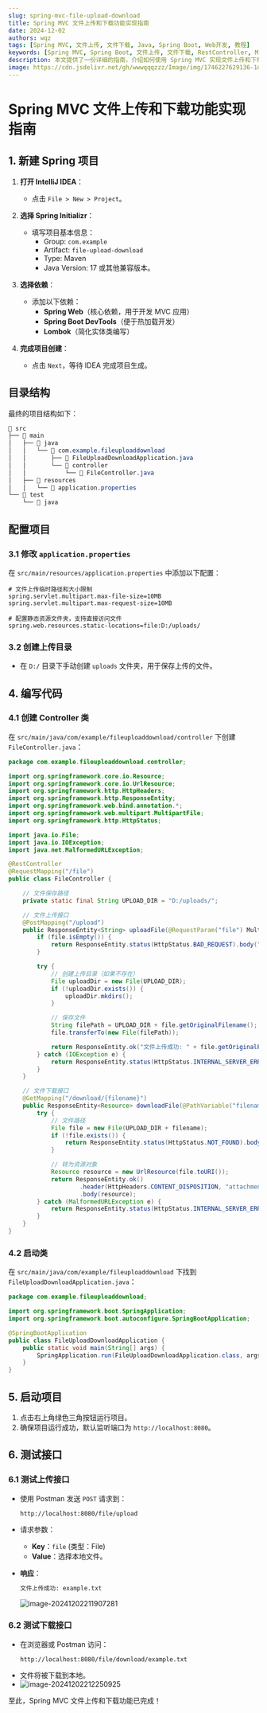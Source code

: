 ```yaml
---
slug: spring-mvc-file-upload-download
title: Spring MVC 文件上传和下载功能实现指南
date: 2024-12-02
authors: wqz
tags: [Spring MVC, 文件上传, 文件下载, Java, Spring Boot, Web开发, 教程]
keywords: [Spring MVC, Spring Boot, 文件上传, 文件下载, RestController, MultipartFile, 教程, 示例代码]
description: 本文提供了一份详细的指南，介绍如何使用 Spring MVC 实现文件上传和下载功能，包括项目搭建、代码实现和测试步骤。
image: https://cdn.jsdelivr.net/gh/wwwqqqzzz/Image/img/1746227629136-1dd2d34b65e5fc951b1b07427f8c1f4a.png
---
```


<!-- truncate -->

# Spring MVC 文件上传和下载功能实现指南

## 1. 新建 Spring 项目
1. **打开 IntelliJ IDEA**：
   - 点击 `File > New > Project`。

2. **选择 Spring Initializr**：
   - 填写项目基本信息：
     - Group: `com.example`
     - Artifact: `file-upload-download`
     - Type: Maven
     - Java Version: 17 或其他兼容版本。

3. **选择依赖**：
   - 添加以下依赖：
     - **Spring Web**（核心依赖，用于开发 MVC 应用）
     - **Spring Boot DevTools**（便于热加载开发）
     - **Lombok**（简化实体类编写）

4. **完成项目创建**：
   - 点击 `Next`，等待 IDEA 完成项目生成。

## 目录结构

最终的项目结构如下：

```css
📂 src
├── 📂 main
│   ├── 📂 java
│   │   └── 📂 com.example.fileuploaddownload
│   │       ├── 📄 FileUploadDownloadApplication.java
│   │       └── 📂 controller
│   │           └── 📄 FileController.java
│   ├── 📂 resources
│   │   └── 📄 application.properties
└── 📂 test
    └── 📂 java
```

##  配置项目

### 3.1 修改 `application.properties`
在 `src/main/resources/application.properties` 中添加以下配置：

```properties
# 文件上传临时路径和大小限制
spring.servlet.multipart.max-file-size=10MB
spring.servlet.multipart.max-request-size=10MB

# 配置静态资源文件夹，支持直接访问文件
spring.web.resources.static-locations=file:D:/uploads/
```

### 3.2 创建上传目录
- 在 `D:/` 目录下手动创建 `uploads` 文件夹，用于保存上传的文件。

## 4. 编写代码
### 4.1 创建 Controller 类
在 `src/main/java/com/example/fileuploaddownload/controller` 下创建 `FileController.java`：

```java
package com.example.fileuploaddownload.controller;

import org.springframework.core.io.Resource;
import org.springframework.core.io.UrlResource;
import org.springframework.http.HttpHeaders;
import org.springframework.http.ResponseEntity;
import org.springframework.web.bind.annotation.*;
import org.springframework.web.multipart.MultipartFile;
import org.springframework.http.HttpStatus;

import java.io.File;
import java.io.IOException;
import java.net.MalformedURLException;

@RestController
@RequestMapping("/file")
public class FileController {

    // 文件保存路径
    private static final String UPLOAD_DIR = "D:/uploads/";

    // 文件上传接口
    @PostMapping("/upload")
    public ResponseEntity<String> uploadFile(@RequestParam("file") MultipartFile file) {
        if (file.isEmpty()) {
            return ResponseEntity.status(HttpStatus.BAD_REQUEST).body("文件不能为空");
        }

        try {
            // 创建上传目录（如果不存在）
            File uploadDir = new File(UPLOAD_DIR);
            if (!uploadDir.exists()) {
                uploadDir.mkdirs();
            }

            // 保存文件
            String filePath = UPLOAD_DIR + file.getOriginalFilename();
            file.transferTo(new File(filePath));

            return ResponseEntity.ok("文件上传成功: " + file.getOriginalFilename());
        } catch (IOException e) {
            return ResponseEntity.status(HttpStatus.INTERNAL_SERVER_ERROR).body("文件上传失败");
        }
    }

    // 文件下载接口
    @GetMapping("/download/{filename}")
    public ResponseEntity<Resource> downloadFile(@PathVariable("filename") String filename) {
        try {
            // 文件路径
            File file = new File(UPLOAD_DIR + filename);
            if (!file.exists()) {
                return ResponseEntity.status(HttpStatus.NOT_FOUND).body(null);
            }

            // 转为资源对象
            Resource resource = new UrlResource(file.toURI());
            return ResponseEntity.ok()
                    .header(HttpHeaders.CONTENT_DISPOSITION, "attachment; filename=\"" + resource.getFilename() + "\"")
                    .body(resource);
        } catch (MalformedURLException e) {
            return ResponseEntity.status(HttpStatus.INTERNAL_SERVER_ERROR).body(null);
        }
    }
}
```

### 4.2 启动类
在 `src/main/java/com/example/fileuploaddownload` 下找到 `FileUploadDownloadApplication.java`：

```java
package com.example.fileuploaddownload;

import org.springframework.boot.SpringApplication;
import org.springframework.boot.autoconfigure.SpringBootApplication;

@SpringBootApplication
public class FileUploadDownloadApplication {
    public static void main(String[] args) {
        SpringApplication.run(FileUploadDownloadApplication.class, args);
    }
}
```

## 5. 启动项目
1. 点击右上角绿色三角按钮运行项目。
2. 确保项目运行成功，默认监听端口为 `http://localhost:8080`。

## 6. 测试接口
### 6.1 测试上传接口
- 使用 Postman 发送 `POST` 请求到：
  ```http
  http://localhost:8080/file/upload
  ```
- 请求参数：
  - **Key**：`file` (类型：File)
  - **Value**：选择本地文件。
- **响应**：
  ```cmd
  文件上传成功: example.txt
  ```
  
  ![image-20241202211907281](./assets/image-20241202211907281.png)

### 6.2 测试下载接口
- 在浏览器或 Postman 访问：
  ```
  http://localhost:8080/file/download/example.txt
  ```
- 文件将被下载到本地。
- ![image-20241202212250925](./assets/image-20241202212250925.png)

至此，Spring MVC 文件上传和下载功能已完成！
